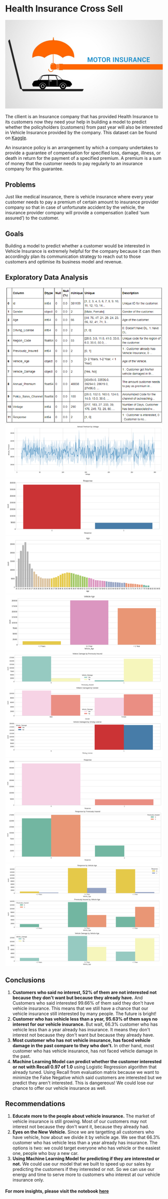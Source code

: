 # Health Insurance Cross Sell

![a](https://github.com/brdx88/predicting_customer_interest_in_vehicle_insurance/blob/main/images/vehicle.jpg)

The cllient is an Insurance company that has provided Health Insurance to its customers now they need your help in building a model to predict whether the policyholders (customers) from past year will also be interested in Vehicle Insurance provided by the company. This dataset can be found on [Kaggle](https://www.kaggle.com/anmolkumar/health-insurance-cross-sell-prediction).

An insurance policy is an arrangement by which a company undertakes to provide a guarantee of compensation for specified loss, damage, illness, or death in return for the payment of a specified premium. A premium is a sum of money that the customer needs to pay regularly to an insurance company for this guarantee.

## Problems
Just like medical insurance, there is vehicle insurance where every year customer needs to pay a premium of certain amount to insurance provider company so that in case of unfortunate accident by the vehicle, the insurance provider company will provide a compensation (called ‘sum assured’) to the customer.

## Goals
Building a model to predict whether a customer would be interested in Vehicle Insurance is extremely helpful for the company because it can then accordingly plan its communication strategy to reach out to those customers and optimise its business model and revenue.

## Exploratory Data Analysis
![a](https://github.com/brdx88/predicting_customer_interest_in_vehicle_insurance/blob/main/images/0.png)
![a](https://github.com/brdx88/predicting_customer_interest_in_vehicle_insurance/blob/main/images/7.png)
![a](https://github.com/brdx88/predicting_customer_interest_in_vehicle_insurance/blob/main/images/1.png)
![a](https://github.com/brdx88/predicting_customer_interest_in_vehicle_insurance/blob/main/images/2.png)
![a](https://github.com/brdx88/predicting_customer_interest_in_vehicle_insurance/blob/main/images/3.png)
![a](https://github.com/brdx88/predicting_customer_interest_in_vehicle_insurance/blob/main/images/8.png)
![a](https://github.com/brdx88/predicting_customer_interest_in_vehicle_insurance/blob/main/images/9.png)
![a](https://github.com/brdx88/predicting_customer_interest_in_vehicle_insurance/blob/main/images/10.png)


## Conclusions
1. **Customers who said no interest, 52% of them are not interested not because they don't want but because they already have.** And Customers who said interested 99.66% of them said they don't have vehicle insurance. This means that we still have a chance that our vehicle insurance still interested by many people. The future is bright!
2. **Customer who has vehicle less than a year, 95.63% of them says no interest for our vehicle insurance.** But wait, 66.3% customer who has vehicle less than a year already has insurance. It means they don't interest not because they don't want but because they already have.
3. **Most customer who has not vehicle insurance, has faced vehicle damage in the past compare to they who don't.** In other hand, most customer who has vehicle insurance, has not faced vehicle damage in the past.
4. **Machine Learning Model can predict whether the customer interested or not with Recall 0.97 of 1.0** using Logistic Regression algorithm that already tuned. Using Recall from evaluation matrix because we want to minimize the False Negative which said customers are interested but we predict they aren't interested. This is dangereous! We could lose our chance to offer our vehicle insurance as well.

## Recommendations
1. **Educate more to the people about vehicle insurance.** The market of vehicle insurance is still growing. Most of our customers may not interest not because they don't want it, because they already had.
2. **Eyes on the New Vehicle.** Since we are targetting all customers who have vehicle, how about we divide it by vehicle age. We see that 66.3% customer who has vehicle less than a year already has insurance. The options is two: we could target everyone who has vehicle or the easiest one, people who buy a new car.
3. **Using Machine Learning Model for predicting if they are interested or not.** We could use our model that we built to speed up our sales by predicting the customers if they interested or not. So we can use our energy and time to serve more to customers who interest at our vehicle insurance only.


#### For more insights, please visit the notebook [here](https://github.com/brdx88/predicting_customer_interest_in_vehicle_insurance/blob/main/health_insurance_sell.ipynb)
